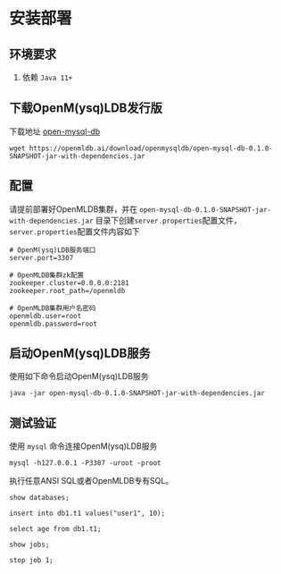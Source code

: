 # 安装部署

## 环境要求

1. 依赖 `Java 11+`

## 下载OpenM(ysq)LDB发行版

下载地址 [open-mysql-db](https://openmldb.ai/download/openmysqldb/open-mysql-db-0.1.0-SNAPSHOT-jar-with-dependencies.jar)

```shell
wget https://openmldb.ai/download/openmysqldb/open-mysql-db-0.1.0-SNAPSHOT-jar-with-dependencies.jar
```

## 配置

请提前部署好OpenMLDB集群，并在 `open-mysql-db-0.1.0-SNAPSHOT-jar-with-dependencies.jar` 目录下创建`server.properties`配置文件，`server.properties`配置文件内容如下

```
# OpenM(ysq)LDB服务端口
server.port=3307

# OpenMLDB集群zk配置
zookeeper.cluster=0.0.0.0:2181
zookeeper.root_path=/openmldb

# OpenMLDB集群用户名密码
openmldb.user=root
openmldb.password=root
```

## 启动OpenM(ysq)LDB服务

使用如下命令启动OpenM(ysq)LDB服务

```
java -jar open-mysql-db-0.1.0-SNAPSHOT-jar-with-dependencies.jar
```

## 测试验证

使用 `mysql` 命令连接OpenM(ysq)LDB服务

```
mysql -h127.0.0.1 -P3307 -uroot -proot
```

执行任意ANSI SQL或者OpenMLDB专有SQL。

```
show databases;

insert into db1.t1 values("user1", 10);

select age from db1.t1;

show jobs;

stop job 1;
```
